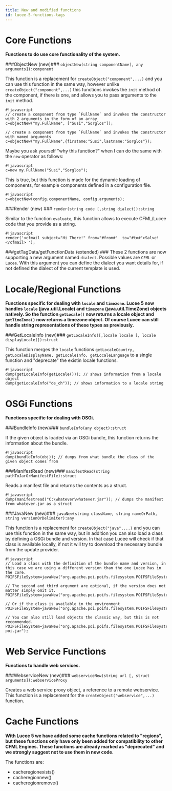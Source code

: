 ```yaml
---
title: New and modified functions
id: lucee-5-functions-tags
---
```


# Core Functions #
**Functions to do use core functionality of the system.**


###ObjectNew (new)###
`objectNew(string componentName[, any arguments]):component`

This function is a replacement for `createObject("component",...)` and you can use this function in the same way, however unlike `createObject("component",...)` this functions invokes the `init` method of the component, if there is one, and allows you to pass arguments to the `init` method.

```
#!javascript
// create a component from type `FullName` and invokes the constructor with 2 arguments in the form of an array
c=objectNew("my.FullName", ["Susi","Sorglos"]);

// create a component from type `FullName` and invokes the constructor with named arguments
c=objectNew("my.FullName",{firstame:"Susi",lastname:"Sorglos"});
```

Maybe you ask yourself "why this function?" when I can do the same with the `new` operator as follows:
```
#!javascript
c=new my.FullName("Susi","Sorglos");
```
This is true, but this function is made for the dynamic loading of components, for example components defined in a configuration file.
```
#!javascript
c=objectNew(config.componentName, config.arguments);
```


###Render (new) ###
`render(string code [,string dialect]):string`

Similar to the function `evaluate`, this function allows to execute CFML/Lucee code that you provide as a string.
```
#!javascript
render('<cfmail subject="Hi There!" from="#from#"  to="#to#">Salve!</cfmail> ');
```


###getTagData/getFunctionData (extended) ###
These 2 functions are now supporting a new argument named `dialect`.
Possible values are `CFML` or `Lucee`.
With this argument you can define the dialect you want details for, if not defined the dialect of the current template is used.


# Locale/Regional Functions #
**Functions specific for dealing with `locale` and  `timezone`. Lucee 5 now handles `locale` (java.util.Locale) and `timezone` (java.util.TimeZone) objects natively.
So the function `getLocale()` now returns a locale object and `getTimeZone()` now returns a timezone object. Of course Lucee can still handle string representations of these types as previously.**


###GetLocaleInfo (new)###
`getLocaleInfo([,locale locale [, locale displayLocale]]):struct`

This function merges the `locale` functions `getLocaleCountry, getLocaleDisplayName, getLocaleInfo, getLocaleLanguage` to a single function and "deprecate" the existin locale functions.

```
#!javascript
dump(getLocaleInfo(getLocale())); // shows information from a locale object
dump(getLocaleInfo("de_ch")); // shows information to a locale string
```


# OSGi Functions #
**Functions specific for dealing with OSGi.**

###BundleInfo (new)###
`bundleInfo(any object):struct`

If the given object is loaded via an OSGi bundle, this function returns the information about the bundle.

```
#!javascript
dump(bundleInfo(obj)); // dumps from what bundle the class of the given object comes from
```


###ManifestRead (new)###
`manifestRead(string pathToJarOrManifestFile):struct`

Reads a manifest file and returns the contents as a struct.
```
#!javascript
dump(manifestread("C:\whatever\whatever.jar")); // dumps the manifest from whatever.jar as a struct
```


###JavaNew (new)###
`javaNew(string className, string nameOrPath, string versionOrDelimiter):any`

This function is a replacement for `createObject("java",...)` and you can use this function in the same way, but in addition you can also load a class by defining a OSGi bundle and version. In that case Lucee will check if that class is available locally, if not it will try to download the necessary bundle from the update provider.
```
#!javascript
// Load a class with the definition of the bundle name and version, in this case we are using a different version than the one Lucee has in the core.
POIFSFileSystem=javaNew("org.apache.poi.poifs.filesystem.POIFSFileSystem","apache.poi","3.11.0");

// The second and third argument are optional, if the version does not matter simply omit it.
POIFSFileSystem=javaNew("org.apache.poi.poifs.filesystem.POIFSFileSystem","apache.poi");

// Or if the class is available in the environment
POIFSFileSystem=javaNew("org.apache.poi.poifs.filesystem.POIFSFileSystem");

// You can also still load objects the classic way, but this is not recommended.
POIFSFileSystem=javaNew("org.apache.poi.poifs.filesystem.POIFSFileSystem","C:\whatever\apache-poi.jar");
```


# Web Service Functions #
**Functions to handle web services.**

###WebserviceNew (new)###
`webserviceNew(string url [, struct arguments]):webserviceProxy`

Creates a web service proxy object, a reference to a remote webservice. This function is a replacement for the `createObject("webservice",...)` function.


# Cache Functions #
**With Lucee 5 we have added some cache functions related to "regions", but these functions only have only been added for compatibility to other CFML Engines. These functions are already marked as "deprecated" and we strongly suggest not to use them in new code.**

The functions are:

* cacheregionexists()
* cacheregionnew()
* cacheregionremove()
